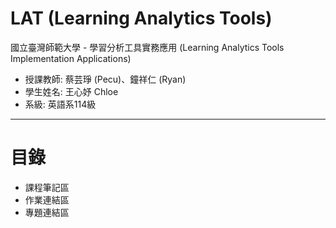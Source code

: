 LAT (Learning Analytics Tools)
======
國立臺灣師範大學 - 學習分析工具實務應用 (Learning Analytics Tools Implementation Applications)
- 授課教師: 蔡芸琤 (Pecu)、鐘祥仁 (Ryan)
- 學生姓名: 王心妤 Chloe
- 系級: 英語系114級
----------
目錄
====
* 課程筆記區
* 作業連結區
* 專題連結區
